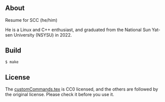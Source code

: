 ## About

Resume for SCC (he/him)

He is a Linux and C++ enthusiast, and graduated from the National Sun Yat-sen University (NSYSU) in 2022.

## Build

```bash
$ make
```

## License

The [customCommands.tex](/src/customCommands.tex) is CC0 licensed, and the others are followed by the original license.
Please check it before you use it.
